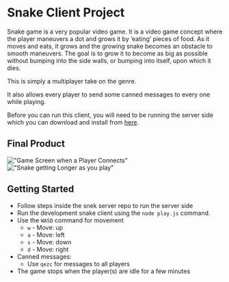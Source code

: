 # Snake Client Project

Snake game is a very popular video game. It is a video game concept where the player maneuvers a dot and grows it by ‘eating’ pieces of food. As it moves and eats, it grows and the growing snake becomes an obstacle to smooth maneuvers. The goal is to grow it to become as big as possible without bumping into the side walls, or bumping into itself, upon which it dies.

This is simply a multiplayer take on the genre. 

It also allows every player to send some canned messages to every one while playing.

Before you can run this client, you will need to be running the server side which you can download and install from [here](https://github.com/lighthouse-labs/snek-multiplayer). 

## Final Product

!["Game Screen when a Player Connects"](#)
!["Snake getting Longer as you play"](#)


## Getting Started

- Follow steps inside the snek server repo to run the server side
- Run the development snake client using the `node play.js` command.
- Use the `WASD` command for movement
  - `w` - Move: up
  - `a` - Move: left
  - `s` - Move: down
  - `d` - Move: right
- Canned messages:
  - Use `qezc` for messages to all players
- The game stops when the player(s) are idle for a few minutes